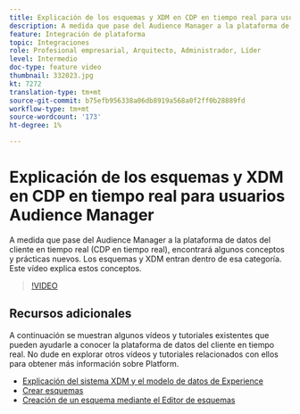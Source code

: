 ```yaml
---
title: Explicación de los esquemas y XDM en CDP en tiempo real para usuarios Audience Manager
description: A medida que pase del Audience Manager a la plataforma de datos del cliente en tiempo real (CDP en tiempo real), encontrará algunos conceptos y prácticas nuevos. Los esquemas y XDM entran dentro de esa categoría. Este vídeo explica estos conceptos.
feature: Integración de plataforma
topic: Integraciones
role: Profesional empresarial, Arquitecto, Administrador, Líder
level: Intermedio
doc-type: feature video
thumbnail: 332023.jpg
kt: 7272
translation-type: tm+mt
source-git-commit: b75efb956338a06db8919a568a0f2ff0b28889fd
workflow-type: tm+mt
source-wordcount: '173'
ht-degree: 1%

---
```



# Explicación de los esquemas y XDM en CDP en tiempo real para usuarios Audience Manager

A medida que pase del Audience Manager a la plataforma de datos del cliente en tiempo real (CDP en tiempo real), encontrará algunos conceptos y prácticas nuevos. Los esquemas y XDM entran dentro de esa categoría. Este vídeo explica estos conceptos.

>[!VIDEO](https://video.tv.adobe.com/v/332023/?quality=12&learn=on)

## Recursos adicionales

A continuación se muestran algunos vídeos y tutoriales existentes que pueden ayudarle a conocer la plataforma de datos del cliente en tiempo real. No dude en explorar otros vídeos y tutoriales relacionados con ellos para obtener más información sobre Platform.

* [Explicación del sistema XDM y el modelo de datos de Experience](https://experienceleague.adobe.com/docs/platform-learn/tutorials/schemas/understanding-the-xdm-system-and-experience-data-model.html)
* [Crear esquemas](https://experienceleague.adobe.com/docs/platform-learn/tutorials/schemas/create-your-first-schema-with-out-of-the-box-components.html)
* [Creación de un esquema mediante el Editor de esquemas](https://experienceleague.adobe.com/docs/experience-platform/xdm/tutorials/create-schema-ui.html?lang=en#getting-started)
